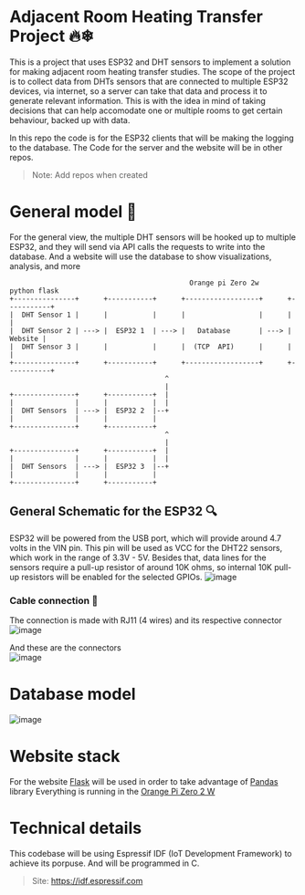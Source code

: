 
# Adjacent Room Heating Transfer Project 🔥❄

This is a project that uses ESP32 and DHT sensors to implement a solution for making adjacent room heating transfer studies. The scope of the project is to collect data from DHTs sensors that are connected to multiple ESP32 devices, via internet, so a server can take that data and process it to generate relevant information. This is with the idea in mind of taking decisions that can help accomodate one or multiple rooms to get certain behaviour, backed up with data.

In this repo the code is for the ESP32 clients that will be making the logging to the database. The Code for the server and the website will be in other repos.

> Note: Add repos when created

# General model 📡

For the general view, the multiple DHT sensors will be hooked up to multiple ESP32, and they will send via API calls the requests to write into the database. And a website will use the database to show visualizations, analysis, and more

```
                                            Orange pi Zero 2w        python flask
+---------------+      +-----------+      +------------------+      +-----------+
|  DHT Sensor 1 |      |           |      |                  |      |           |
|  DHT Sensor 2 | ---> |  ESP32 1  | ---> |   Database       | ---> |   Website |
|  DHT Sensor 3 |      |           |      |  (TCP  API)      |      |           |
+---------------+      +-----------+      +------------------+      +-----------+
                                      ^
                                      |
+---------------+      +-----------+  |
|               |      |           |  |
|  DHT Sensors  | ---> |  ESP32 2  |--+
|               |      |           |
+---------------+      +-----------+
                                      ^
                                      |
+---------------+      +-----------+  |
|               |      |           |  |
|  DHT Sensors  | ---> |  ESP32 3  |--+
|               |      |           |
+---------------+      +-----------+
```

## General Schematic for the ESP32 🔍
ESP32 will be powered from the USB port, which will provide around 4.7 volts in the VIN pin. 
This pin will be used as VCC for the DHT22 sensors, which work in the range of 3.3V - 5V.
Besides that, data lines for the sensors require a pull-up resistor of around 10K ohms, so internal 10K pull-up resistors will be enabled for the selected GPIOs.
![image](https://github.com/user-attachments/assets/6f7e28d9-e6cf-4632-b386-168e2b1ed50f)

### Cable connection 🔌
The connection is made with RJ11 (4 wires) and its respective connector
![image](https://github.com/user-attachments/assets/e40cfe30-0aad-4c02-83c6-c7f953bc4c49)

And these are the connectors </br>
![image](https://github.com/user-attachments/assets/f5b3d895-4a3d-44a1-939a-f83288e0adcf)

# Database model
![image](https://github.com/user-attachments/assets/4dd80d9e-00d7-4659-8a65-0f7944ae78d6)

# Website stack
For the website [Flask](https://flask.palletsprojects.com/en/stable/) will be used in order to take advantage of [Pandas](https://pandas.pydata.org/docs/) library 
Everything is running in the [Orange Pi Zero 2 W](http://www.orangepi.org/html/hardWare/computerAndMicrocontrollers/details/Orange-Pi-Zero-2W.html)

# Technical details 
This codebase will be using Espressif IDF (IoT Development Framework) to achieve its porpuse. And will be programmed in C. 
> Site: https://idf.espressif.com



